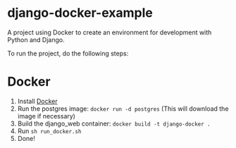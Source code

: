 # django-docker-example
A project using Docker to create an environment for development with Python and Django.

To run the project, do the following steps:

# Docker
1. Install [Docker](https://docs.docker.com/engine/installation/)
2. Run the postgres image: `docker run -d postgres` (This will download the image if necessary)
3. Build the django_web container: `docker build -t django-docker .`
4. Run `sh run_docker.sh`
5. Done!
